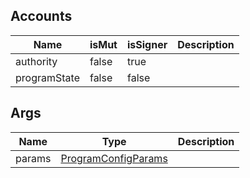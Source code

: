 ## Accounts
|Name|isMut|isSigner|Description|
|--|--|--|--|
| authority | false | true |  |
| programState | false | false |  |
## Args
|Name|Type|Description|
|--|--|--|
| params | [ProgramConfigParams](/program/types/programconfigparams) |  |
